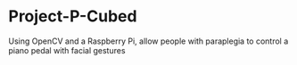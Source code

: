 # Project-P-Cubed
Using OpenCV and a Raspberry Pi, allow people with paraplegia to control a piano pedal with facial gestures
